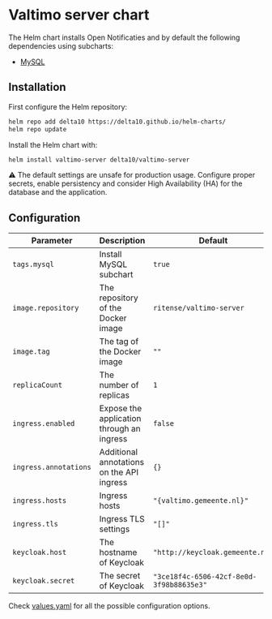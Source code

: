 # Valtimo server chart

The Helm chart installs Open Notificaties and by default the following dependencies using subcharts:

- [MySQL](https://github.com/bitnami/charts/tree/master/bitnami/mysql)

## Installation

First configure the Helm repository:

```bash
helm repo add delta10 https://delta10.github.io/helm-charts/
helm repo update
```

Install the Helm chart with:

```bash
helm install valtimo-server delta10/valtimo-server
```

:warning: The default settings are unsafe for production usage. Configure proper secrets, enable persistency and consider High Availability (HA) for the database and the application.

## Configuration

| Parameter | Description | Default |
| --------- | ----------- | ------- |
| `tags.mysql` | Install MySQL subchart | `true` |
| `image.repository` | The repository of the Docker image | `ritense/valtimo-server` |
| `image.tag` | The tag of the Docker image | `""` |
| `replicaCount` | The number of replicas | `1` |
| `ingress.enabled` | Expose the application through an ingress | `false` |
| `ingress.annotations` | Additional annotations on the API ingress | `{}` |
| `ingress.hosts` | Ingress hosts | `"{valtimo.gemeente.nl}"` |
| `ingress.tls` | Ingress TLS settings | `"[]"` |
| `keycloak.host` | The hostname of Keycloak | `"http://keycloak.gemeente.nl"` |
| `keycloak.secret` | The secret of Keycloak | `"3ce18f4c-6506-42cf-8e0d-3f98b88635e3"` |

Check [values.yaml](./values.yaml) for all the possible configuration options.
